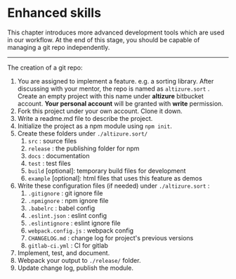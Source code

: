 # Enhanced skills

This chapter introduces more advanced development tools which are used in our workflow.
At the end of this stage,  you should be capable of managing a git repo independently.

---

The creation of a git repo:

1. You are assigned to implement a feature. e.g. a sorting library. After discussing with your mentor, the repo is named as `altizure.sort` . Create an empty project with this name under **altizure** bitbucket account. **Your personal account** will be granted with **write** permission.
2. Fork this project under your own account. Clone it down.
3. Write a readme.md file to describe the project.
4. Initialize the project as a npm module using `npm init`.
5. Create these folders under `./altizure.sort/`
   1. `src` : source files
   2. `release` : the publishing folder for npm
   3. `docs` : documentation
   4. `test` : test files
   5. `build` \[optional\]: temporary build files for development
   6. `example` \[optional\]: html files that uses this feature as demos
6. Write these configuration files \(if needed\) under `./altizure.sort` :
   1. `.gitignore` : git ignore file
   2. `.npmignore` : npm ignore file
   3. `.babelrc` : babel config
   4. `.eslint.json` : eslint config
   5. `.eslintignore` : eslint ignore file
   6. `webpack.config.js` : webpack config
   7. `CHANGELOG.md` : change log for project's previous versions
   8. `gitlab-ci.yml` : CI for gitlab
7. Implement, test, and document.
8. Webpack your output to `./release/` folder.
9. Update  change log, publish the module.
